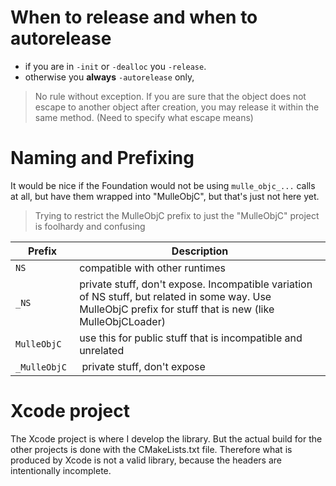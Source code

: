 
# When to release and when to autorelease

* if you are in `-init` or `-dealloc` you `-release`.
* otherwise you **always** `-autorelease` only,

> No rule without exception. If you are sure that the object does not
escape to another object after creation, you may release it within the same
method. (Need to specify what escape means)


# Naming and Prefixing

It would be nice if the Foundation would not be using `mulle_objc_...` calls
at all, but have them wrapped into "MulleObjC", but that's just not here
yet.

> Trying to restrict the MulleObjC prefix to just the "MulleObjC" project is 
> foolhardy and confusing


Prefix       | Description
-------------|----------------
`NS`         | compatible with other runtimes
`_NS`        | private stuff, don't expose. Incompatible variation of NS stuff, but related in some way. Use MulleObjC prefix for stuff that is new (like MulleObjCLoader)
`MulleObjC`  | use this for public stuff that is incompatible and unrelated
`_MulleObjC` | private stuff, don't expose 

# Xcode project

The Xcode project is where I develop the library. But the actual build for the
other projects is done with the CMakeLists.txt file. Therefore what is produced
by Xcode is not a valid library, because the headers are intentionally 
incomplete.